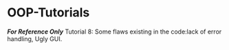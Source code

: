 # OOP-Tutorials
***For Reference Only***
Tutorial 8: Some flaws existing in the code:lack of error handling, Ugly GUI.

